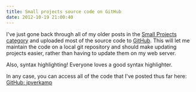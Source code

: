 ```yaml
---
title: Small projects source code on GitHub
date: 2012-10-19 21:00:40
---
```

I've just gone back through all of my older posts in the <a href="http://blog.jverkamp.com/category/small-projects/" title="Small Projects">Small Projects category</a> and uploaded most of the source code to <a href="https://github.com/jpverkamp" title="GitHub: jpverkamp">GitHub</a>. This will let me maintain the code on a local git repository and should make updating projects easier, rather than having to update them on my web server. 

Also, syntax highlighting! Everyone loves a good syntax highlighter.

In any case, you can access all of the code that I've posted thus far here:
<a href="https://github.com/jpverkamp/small-projects">GitHub: jpverkamp</a>